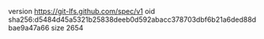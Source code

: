 version https://git-lfs.github.com/spec/v1
oid sha256:d5484d45a5321b25838deeb0d592abacc378703dbf6b21a6ded88dbae9a47a66
size 2654

